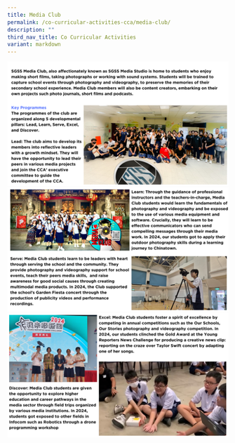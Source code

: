 ```yaml
---
title: Media Club
permalink: /co-curricular-activities-cca/media-club/
description: ""
third_nav_title: Co Curricular Activities
variant: markdown
---
```

![](/images/media2024__1_.png)
![](/images/media2024__2_.png)
![](/images/media2024__3_.png)